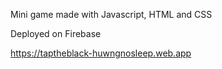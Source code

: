 Mini game made with Javascript, HTML and CSS

Deployed on Firebase

https://taptheblack-huwngnosleep.web.app

